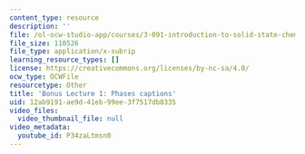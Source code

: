 ```yaml
---
content_type: resource
description: ''
file: /ol-ocw-studio-app/courses/3-091-introduction-to-solid-state-chemistry-fall-2018/P34zaLtmsn0_captions.webvtt
file_size: 110526
file_type: application/x-subrip
learning_resource_types: []
license: https://creativecommons.org/licenses/by-nc-sa/4.0/
ocw_type: OCWFile
resourcetype: Other
title: 'Bonus Lecture 1: Phases captions'
uid: 12ab9191-ae9d-41eb-99ee-3f7517db8335
video_files:
  video_thumbnail_file: null
video_metadata:
  youtube_id: P34zaLtmsn0
---
```

